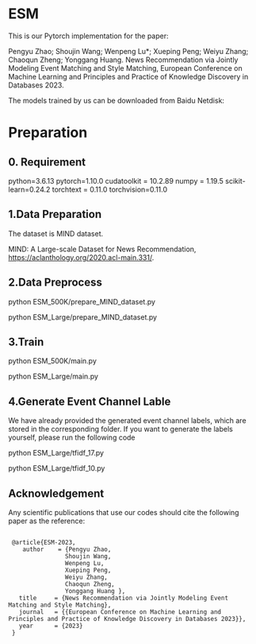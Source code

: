 # ESM

This is our Pytorch implementation for the paper:

Pengyu Zhao; Shoujin Wang; Wenpeng Lu*; Xueping Peng;  Weiyu Zhang; Chaoqun Zheng; Yonggang Huang. News Recommendation via Jointly Modeling Event Matching and Style Matching, European Conference on Machine Learning and Principles and Practice of Knowledge Discovery in Databases 2023.


The models trained by us can be downloaded from Baidu Netdisk:   

# Preparation
## 0. Requirement
python=3.6.13
pytorch=1.10.0
cudatoolkit = 10.2.89
numpy = 1.19.5
scikit-learn=0.24.2
torchtext = 0.11.0
torchvision=0.11.0

## 1.Data Preparation
The dataset is MIND dataset.

MIND: A Large-scale Dataset for News Recommendation, https://aclanthology.org/2020.acl-main.331/.

## 2.Data Preprocess
python ESM_500K/prepare_MIND_dataset.py

python ESM_Large/prepare_MIND_dataset.py

## 3.Train
python ESM_500K/main.py    
 
python ESM_Large/main.py   

## 4.Generate Event Channel Lable
We have already provided the generated event channel labels, which are stored in the corresponding folder. If you want to generate the labels yourself, please run the following code

python ESM_Large/tfidf_17.py

python ESM_Large/tfidf_10.py

## Acknowledgement
Any scientific publications that use our codes should cite the following paper as the reference:
<pre><code>
 @article{ESM-2023, 
    author    = {Pengyu Zhao,
                Shoujin Wang,
                Wenpeng Lu, 
                Xueping Peng,  
                Weiyu Zhang,
                Chaoqun Zheng, 
                Yonggang Huang }, 
   title     = {News Recommendation via Jointly Modeling Event Matching and Style Matching}, 
   journal   = {{European Conference on Machine Learning and Principles and Practice of Knowledge Discovery in Databases 2023}}, 
   year      = {2023} 
 }
</code></pre>






